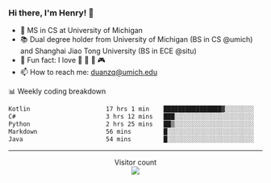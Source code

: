 ### Hi there, I'm Henry! 👋

- 🔭 MS in CS at University of Michigan
- 📚 Dual degree holder from University of Michigan (BS in CS @umich) and Shanghai Jiao Tong University (BS in ECE @situ)
- 🍁 Fun fact: I love 📸 🏓 🍜 🎮
- 📫 How to reach me: [duanzq@umich.edu](mailto:duanzq@umich.edu)

📊 Weekly coding breakdown
<!--START_SECTION:waka-->

```txt
Kotlin                     17 hrs 1 min    ████████████████▓░░░░░░░░   66.43 %
C#                         3 hrs 12 mins   ███░░░░░░░░░░░░░░░░░░░░░░   12.53 %
Python                     2 hrs 25 mins   ██▒░░░░░░░░░░░░░░░░░░░░░░   09.45 %
Markdown                   56 mins         █░░░░░░░░░░░░░░░░░░░░░░░░   03.65 %
Java                       54 mins         █░░░░░░░░░░░░░░░░░░░░░░░░   03.53 %
```

<!--END_SECTION:waka-->

***
<p align="center"> 
  Visitor count<br>
  <img src="https://profile-counter.glitch.me/zlzq-duanzq/count.svg" />
</p>

<!-- ![Henry Duan's GitHub stats](https://github-readme-stats.vercel.app/api?username=zlzq-duanzq&show_icons=true)

![trophy](https://github-profile-trophy.vercel.app/?username=zlzq-duanzq&column=7)

[![Top Langs](https://github-readme-stats.vercel.app/api/top-langs/?username=zlzq-duanzq&layout=compact)](https://github.com/zlzq-duanzq/github-readme-stats) -->
